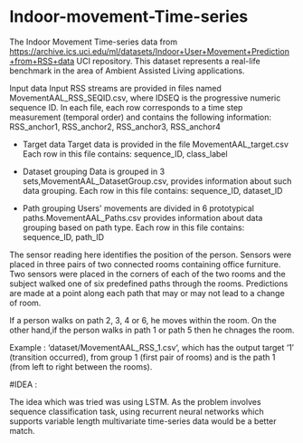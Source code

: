 # Indoor-movement-Time-series

The Indoor Movement Time-series data from https://archive.ics.uci.edu/ml/datasets/Indoor+User+Movement+Prediction+from+RSS+data
UCI repository. This dataset represents a real-life benchmark in the area of Ambient Assisted Living applications.

Input data 
Input RSS streams are provided in files named MovementAAL_RSS_SEQID.csv, where IDSEQ is the progressive numeric sequence ID. 
In each file, each row corresponds to a time step measurement (temporal order) and contains the following information: 
RSS_anchor1, RSS_anchor2, RSS_anchor3, RSS_anchor4 

- Target data 
Target data is provided in the file MovementAAL_target.csv 
Each row in this file contains: sequence_ID, class_label 

- Dataset grouping 
Data is grouped in 3 sets,MovementAAL_DatasetGroup.csv, provides information about such data grouping. 
Each row in this file contains: sequence_ID, dataset_ID 

- Path grouping 
Users' movements are divided in 6 prototypical paths.MovementAAL_Paths.csv provides information about data grouping based on path type. 
Each row in this file contains: sequence_ID, path_ID


The sensor reading here identifies the position of the person. Sensors were placed in three pairs of two connected rooms containing office furniture. Two sensors were placed in the corners of each of the two rooms and the subject walked one of six predefined paths through the rooms. Predictions are made at a point along each path that may or may not lead to a change of room.

If a person walks on path 2, 3, 4 or 6, he moves within the room. On the other hand,if the person walks in path 1 or path 5 then he chnages the room.

Example : ‘dataset/MovementAAL_RSS_1.csv‘, which has the output target ‘1’ (transition occurred), from group 1 (first pair of rooms) and is the path 1 (from left to right between the rooms).

#IDEA :

The idea which was tried was using LSTM. As the problem involves sequence classification task, using recurrent neural networks which supports variable length multivariate time-series data would be a better match.
